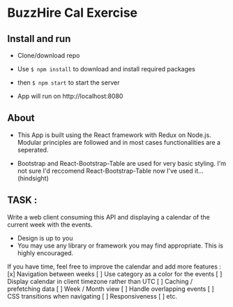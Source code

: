 # BuzzHire Cal Exercise


## Install and run
* Clone/download repo

* Use ```$ npm install``` to download and install required packages

* then ```$ npm start``` to start the server

* App will run on http://localhost:8080


## About

* This App is built using the React framework with Redux on Node.js. Modular principles are followed and in most cases functionalities are a seperated.

* Bootstrap and React-Bootstrap-Table are used for very basic styling. I'm not sure I'd reccomend React-Bootstrap-Table now I've used it... (hindsight)




## TASK :
Write a web client consuming this API and displaying a calendar of the current week with the events.

* Design is up to you
* You may use any library or framework you may find appropriate. This is highly encouraged.

If you have time, feel free to improve the calendar and add more features :
	[x] Navigation between weeks
	[ ] Use category as a color for the events
	[ ] Display calendar in client timezone rather than UTC
	[ ] Caching / prefetching data
	[ ] Week / Month view
	[ ] Handle overlapping events
	[ ] CSS transitions when navigating
	[ ] Responsiveness
	[ ] etc.
